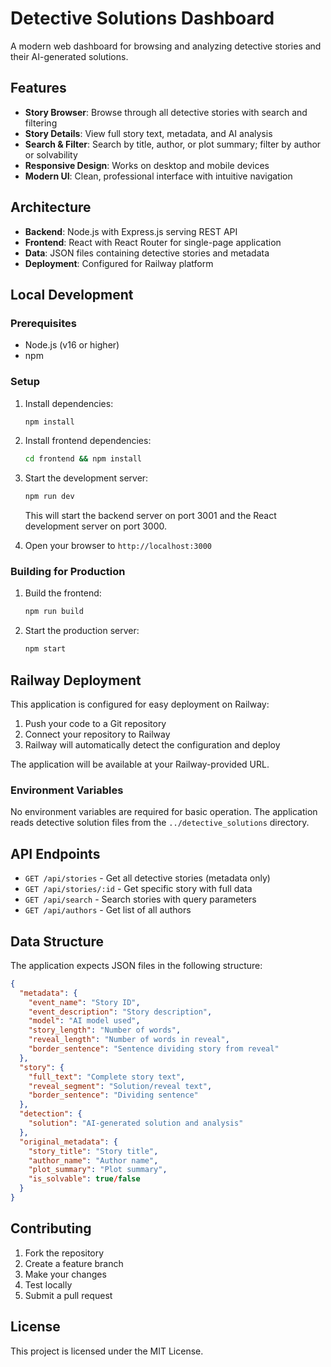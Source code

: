 # Detective Solutions Dashboard

A modern web dashboard for browsing and analyzing detective stories and their AI-generated solutions.


## Features

- **Story Browser**: Browse through all detective stories with search and filtering
- **Story Details**: View full story text, metadata, and AI analysis
- **Search & Filter**: Search by title, author, or plot summary; filter by author or solvability
- **Responsive Design**: Works on desktop and mobile devices
- **Modern UI**: Clean, professional interface with intuitive navigation

## Architecture

- **Backend**: Node.js with Express.js serving REST API
- **Frontend**: React with React Router for single-page application
- **Data**: JSON files containing detective stories and metadata
- **Deployment**: Configured for Railway platform

## Local Development

### Prerequisites

- Node.js (v16 or higher)
- npm

### Setup

1. Install dependencies:
   ```bash
   npm install
   ```

2. Install frontend dependencies:
   ```bash
   cd frontend && npm install
   ```

3. Start the development server:
   ```bash
   npm run dev
   ```

   This will start the backend server on port 3001 and the React development server on port 3000.

4. Open your browser to `http://localhost:3000`

### Building for Production

1. Build the frontend:
   ```bash
   npm run build
   ```

2. Start the production server:
   ```bash
   npm start
   ```

## Railway Deployment

This application is configured for easy deployment on Railway:

1. Push your code to a Git repository
2. Connect your repository to Railway
3. Railway will automatically detect the configuration and deploy

The application will be available at your Railway-provided URL.

### Environment Variables

No environment variables are required for basic operation. The application reads detective solution files from the `../detective_solutions` directory.

## API Endpoints

- `GET /api/stories` - Get all detective stories (metadata only)
- `GET /api/stories/:id` - Get specific story with full data
- `GET /api/search` - Search stories with query parameters
- `GET /api/authors` - Get list of all authors

## Data Structure

The application expects JSON files in the following structure:

```json
{
  "metadata": {
    "event_name": "Story ID",
    "event_description": "Story description",
    "model": "AI model used",
    "story_length": "Number of words",
    "reveal_length": "Number of words in reveal",
    "border_sentence": "Sentence dividing story from reveal"
  },
  "story": {
    "full_text": "Complete story text",
    "reveal_segment": "Solution/reveal text",
    "border_sentence": "Dividing sentence"
  },
  "detection": {
    "solution": "AI-generated solution and analysis"
  },
  "original_metadata": {
    "story_title": "Story title",
    "author_name": "Author name",
    "plot_summary": "Plot summary",
    "is_solvable": true/false
  }
}
```

## Contributing

1. Fork the repository
2. Create a feature branch
3. Make your changes
4. Test locally
5. Submit a pull request

## License

This project is licensed under the MIT License. 
